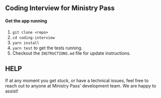## Coding Interview for Ministry Pass

#### Get the app running

1. `git clone <repo>`
2. `cd coding-interview`
3. `yarn install`
4. `yarn test` to get the tests running.
5. Checkout the `INSTRUCTIONS.md` file for update instructions.

## HELP

If at any moment you get stuck, or have a technical issues, feel free to reach out to anyone at Ministry Pass' development team. We are happy to assist!

